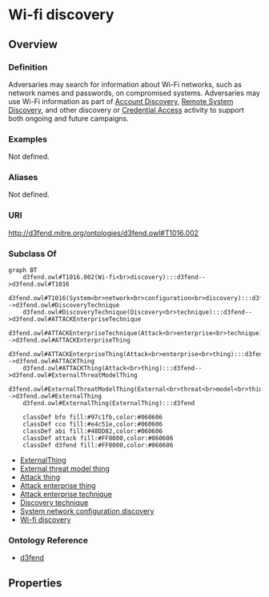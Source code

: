 # Wi-fi discovery

## Overview

### Definition
Adversaries may search for information about Wi-Fi networks, such as network names and passwords, on compromised systems. Adversaries may use Wi-Fi information as part of [Account Discovery](https://attack.mitre.org/techniques/T1087), [Remote System Discovery](https://attack.mitre.org/techniques/T1018), and other discovery or [Credential Access](https://attack.mitre.org/tactics/TA0006) activity to support both ongoing and future campaigns.

### Examples
Not defined.

### Aliases
Not defined.

### URI
http://d3fend.mitre.org/ontologies/d3fend.owl#T1016.002

### Subclass Of
```mermaid
graph BT
    d3fend.owl#T1016.002(Wi-fi<br>discovery):::d3fend-->d3fend.owl#T1016
    d3fend.owl#T1016(System<br>network<br>configuration<br>discovery):::d3fend-->d3fend.owl#DiscoveryTechnique
    d3fend.owl#DiscoveryTechnique(Discovery<br>technique):::d3fend-->d3fend.owl#ATTACKEnterpriseTechnique
    d3fend.owl#ATTACKEnterpriseTechnique(Attack<br>enterprise<br>technique):::d3fend-->d3fend.owl#ATTACKEnterpriseThing
    d3fend.owl#ATTACKEnterpriseThing(Attack<br>enterprise<br>thing):::d3fend-->d3fend.owl#ATTACKThing
    d3fend.owl#ATTACKThing(Attack<br>thing):::d3fend-->d3fend.owl#ExternalThreatModelThing
    d3fend.owl#ExternalThreatModelThing(External<br>threat<br>model<br>thing):::d3fend-->d3fend.owl#ExternalThing
    d3fend.owl#ExternalThing(ExternalThing):::d3fend
    
    classDef bfo fill:#97c1fb,color:#060606
    classDef cco fill:#e4c51e,color:#060606
    classDef abi fill:#48DD82,color:#060606
    classDef attack fill:#FF0000,color:#060606
    classDef d3fend fill:#FF0000,color:#060606
```

- [ExternalThing](/docs/ontology/reference/model/ExternalThing/ExternalThing.md)
- [External threat model thing](/docs/ontology/reference/model/ExternalThing/External%20threat%20model%20thing/External%20threat%20model%20thing.md)
- [Attack thing](/docs/ontology/reference/model/ExternalThing/External%20threat%20model%20thing/Attack%20thing/Attack%20thing.md)
- [Attack enterprise thing](/docs/ontology/reference/model/ExternalThing/External%20threat%20model%20thing/Attack%20thing/Attack%20enterprise%20thing/Attack%20enterprise%20thing.md)
- [Attack enterprise technique](/docs/ontology/reference/model/ExternalThing/External%20threat%20model%20thing/Attack%20thing/Attack%20enterprise%20thing/Attack%20enterprise%20technique/Attack%20enterprise%20technique.md)
- [Discovery technique](/docs/ontology/reference/model/ExternalThing/External%20threat%20model%20thing/Attack%20thing/Attack%20enterprise%20thing/Attack%20enterprise%20technique/Discovery%20technique/Discovery%20technique.md)
- [System network configuration discovery](/docs/ontology/reference/model/ExternalThing/External%20threat%20model%20thing/Attack%20thing/Attack%20enterprise%20thing/Attack%20enterprise%20technique/Discovery%20technique/System%20network%20configuration%20discovery/System%20network%20configuration%20discovery.md)
- [Wi-fi discovery](/docs/ontology/reference/model/ExternalThing/External%20threat%20model%20thing/Attack%20thing/Attack%20enterprise%20thing/Attack%20enterprise%20technique/Discovery%20technique/System%20network%20configuration%20discovery/Wi-fi%20discovery/Wi-fi%20discovery.md)


### Ontology Reference
- [d3fend](http://d3fend.mitre.org/ontologies/d3fend.owl#)

## Properties
